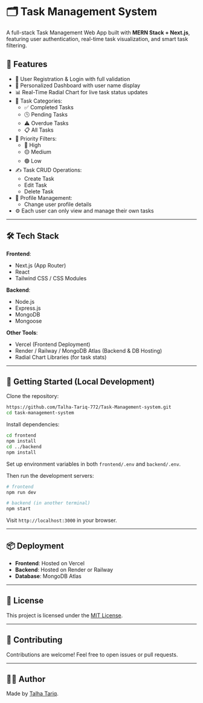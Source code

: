 
# 🗂️ Task Management System

A full-stack Task Management Web App built with **MERN Stack + Next.js**, featuring user authentication, real-time task visualization, and smart task filtering.

## 🌟 Features

- 🔐 User Registration & Login with full validation
- 🧑 Personalized Dashboard with user name display
- 📊 Real-Time Radial Chart for live task status updates
- 📁 Task Categories:
  - ✅ Completed Tasks
  - 🕓 Pending Tasks
  - ⚠️ Overdue Tasks
  - 📋 All Tasks
- 🎯 Priority Filters:
  - 🔴 High
  - 🟡 Medium
  - 🟢 Low
- ✍️ Task CRUD Operations:
  - Create Task
  - Edit Task
  - Delete Task
- 👤 Profile Management:
  - Change user profile details
- ⚙️ Each user can only view and manage their own tasks

---

## 🛠️ Tech Stack

**Frontend**:
- Next.js (App Router)
- React
- Tailwind CSS / CSS Modules

**Backend**:
- Node.js
- Express.js
- MongoDB
- Mongoose

**Other Tools**:
- Vercel (Frontend Deployment)
- Render / Railway / MongoDB Atlas (Backend & DB Hosting)
- Radial Chart Libraries (for task stats)

---

## 🚀 Getting Started (Local Development)

Clone the repository:

```bash
https://github.com/Talha-Tariq-772/Task-Management-system.git
cd task-management-system
````

Install dependencies:

```bash
cd frontend
npm install
cd ../backend
npm install
```

Set up environment variables in both `frontend/.env` and `backend/.env`.

Then run the development servers:

```bash
# frontend
npm run dev

# backend (in another terminal)
npm start
```

Visit `http://localhost:3000` in your browser.

---

## 📦 Deployment

* **Frontend**: Hosted on Vercel
* **Backend**: Hosted on Render or Railway
* **Database**: MongoDB Atlas

---

## 📄 License

This project is licensed under the [MIT License](LICENSE).

---

## 🙌 Contributing

Contributions are welcome! Feel free to open issues or pull requests.

---

## 🙋‍♂️ Author

Made by [Talha Tariq](https://github.com/Talha-Tariq-772).

```

